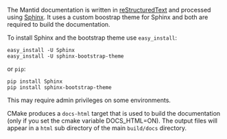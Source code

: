 The Mantid documentation is written in [reStructuredText](http://docutils.sourceforge.net/rst.html) and processed using [Sphinx](http://sphinx.pocoo.org/). It uses a custom
boostrap theme for Sphinx and both are required to build the documentation.

To install Sphinx and the bootstrap theme use `easy_install`:

    easy_install -U Sphinx
    easy_install -U sphinx-bootstrap-theme

or `pip`:

    pip install Sphinx
    pip install sphinx-bootstrap-theme

This may require admin privileges on some environments.

CMake produces a `docs-html` target that is used to build the documentation (only if you set the cmake variable DOCS_HTML=ON). The output files will appear in a `html` sub directory of the main `build/docs` directory.